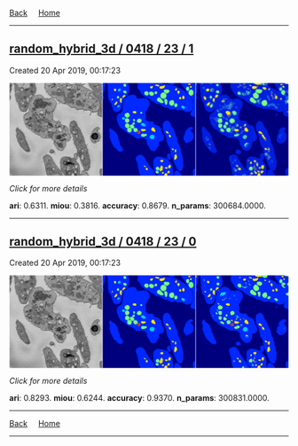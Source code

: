 
[Back](..)&nbsp;&nbsp;&nbsp;&nbsp;&nbsp;[Home](https://leapmanlab.github.io/snapshots)

---

<div class="summary"><a href="1"><h2>random_hybrid_3d / 0418 / 23 / 1</h2></a><p>Created 20 Apr 2019, 00:17:23
</p><a href="1"><img src="1/media/summary.png" align="center"></a><p>
<i>Click for more details</i>
</p></div>

**ari**: 0.6311. **miou**: 0.3816. **accuracy**: 0.8679. **n_params**: 300684.0000. 

---

<div class="summary"><a href="0"><h2>random_hybrid_3d / 0418 / 23 / 0</h2></a><p>Created 20 Apr 2019, 00:17:23
</p><a href="0"><img src="0/media/summary.png" align="center"></a><p>
<i>Click for more details</i>
</p></div>

**ari**: 0.8293. **miou**: 0.6244. **accuracy**: 0.9370. **n_params**: 300831.0000. 

---

[Back](..)&nbsp;&nbsp;&nbsp;&nbsp;&nbsp;[Home](https://leapmanlab.github.io/snapshots)

---